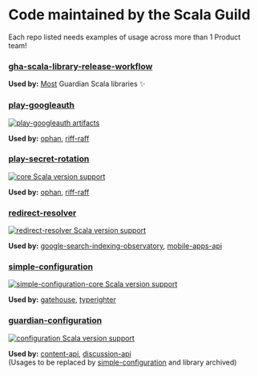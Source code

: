 # Code maintained by the Scala Guild

Each repo listed needs examples of usage across more than 1 Product team! 

### [gha-scala-library-release-workflow](https://github.com/guardian/gha-scala-library-release-workflow)

**Used by:** [Most](https://github.com/guardian/gha-scala-library-release-workflow/issues/20) Guardian Scala libraries ✨


### [play-googleauth](https://github.com/guardian/play-googleauth)
[![play-googleauth artifacts](https://index.scala-lang.org/guardian/play-googleauth/play-v30/latest-by-scala-version.svg)](https://index.scala-lang.org/guardian/play-googleauth/play-v30/)

**Used by:** [ophan](https://github.com/guardian/ophan/pull/569), [riff-raff](https://github.com/guardian/riff-raff/pull/192)


### [play-secret-rotation](https://github.com/guardian/play-secret-rotation)
[![core Scala version support](https://index.scala-lang.org/guardian/play-secret-rotation/core/latest-by-scala-version.svg?platform=jvm)](https://index.scala-lang.org/guardian/play-secret-rotation/core)

**Used by:** [ophan](https://github.com/guardian/ophan/pull/2712), [riff-raff](https://github.com/guardian/riff-raff/pull/491)


### [redirect-resolver](https://github.com/guardian/redirect-resolver)
[![redirect-resolver Scala version support](https://index.scala-lang.org/guardian/redirect-resolver/redirect-resolver/latest-by-scala-version.svg?platform=jvm)](https://index.scala-lang.org/guardian/redirect-resolver/redirect-resolver)

**Used by:** [google-search-indexing-observatory](https://github.com/guardian/google-search-indexing-observatory/pull/50), [mobile-apps-api](https://github.com/guardian/mobile-apps-api/pull/2865)


### [simple-configuration](https://github.com/guardian/simple-configuration)
[![simple-configuration-core Scala version support](https://index.scala-lang.org/guardian/simple-configuration/simple-configuration-core/latest-by-scala-version.svg?platform=jvm)](https://index.scala-lang.org/guardian/simple-configuration/simple-configuration-core)

**Used by:** [gatehouse](https://github.com/guardian/gatehouse/pull/12), [typerighter](https://github.com/guardian/typerighter/pull/6)


### [guardian-configuration](https://github.com/guardian/guardian-configuration)  
[![configuration Scala version support](https://index.scala-lang.org/guardian/guardian-configuration/configuration/latest-by-scala-version.svg?platform=jvm)](https://index.scala-lang.org/guardian/guardian-configuration/configuration)

**Used by:** [content-api](https://github.com/guardian/content-api/pull/1491), [discussion-api](https://github.com/guardian/discussion-api/commit/06fc8192648fce2826cdf9135b35551c37432cc1)  
(Usages to be replaced by [simple-configuration](https://github.com/guardian/simple-configuration) and library archived)  
